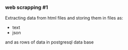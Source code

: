 ### web scrapping #1

Extracting data from html files and storing them in files as:
- text 
- json

and as rows of data in postgresql data base